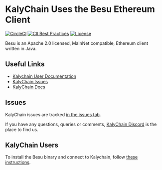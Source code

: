 # KalyChain Uses the Besu Ethereum Client
 [![CircleCI](https://circleci.com/gh/hyperledger/besu/tree/main.svg?style=svg)](https://circleci.com/gh/hyperledger/besu/tree/main)
 [![CII Best Practices](https://bestpractices.coreinfrastructure.org/projects/3174/badge)](https://bestpractices.coreinfrastructure.org/projects/3174)
 [![License](https://img.shields.io/badge/License-Apache%202.0-blue.svg)](https://github.com/hyperledger/besu/blob/main/LICENSE)
 

Besu is an Apache 2.0 licensed, MainNet compatible, Ethereum client written in Java.

## Useful Links

* [Kalychain User Documentation]
* [KalyChain Issues]
* [KalyChain Docs](https://docs.kalychain.io/)


## Issues 

KalyChain issues are tracked [in the issues tab][KalyChain Issues].


If you have any questions, queries or comments, [KalyChain Discord] is the place to find us.


## KalyChain Users

To install the Besu binary and connect to Kalychain, follow [these instructions](https://git.cipherlabs.org/KalyChain/Node-Install).    



[KalyChain Issues]: https://git.cipherlabs.org/KalyChain/KalyChain/issues
[KalyChain User Documentation]: https://docs.kalychain.io/
[KalyChain Discord]: https://discord.gg/bvtm6dUf

